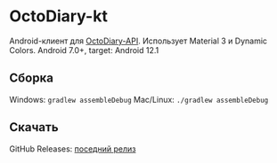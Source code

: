 # OctoDiary-kt
Android-клиент для [OctoDiary-API](https://github.com/octodiary/octodiary-api).
Использует Material 3 и Dynamic Colors.
Android 7.0+, target: Android 12.1
## Сборка
Windows: ```gradlew assembleDebug```
Mac/Linux: ```./gradlew assembleDebug```
## Скачать
GitHub Releases: [поседний релиз](https://github.com/octodiary/octodiary-kt/releases)
